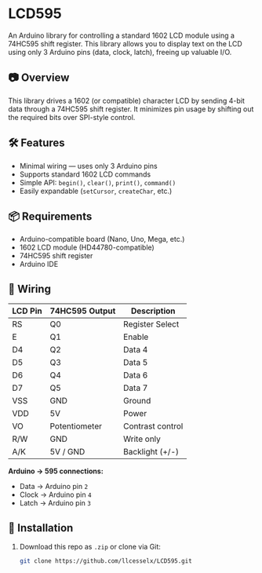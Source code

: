 # LCD595

An Arduino library for controlling a standard 1602 LCD module using a 74HC595 shift register. This library allows you to display text on the LCD using only 3 Arduino pins (data, clock, latch), freeing up valuable I/O.

## 📷 Overview

This library drives a 1602 (or compatible) character LCD by sending 4-bit data through a 74HC595 shift register. It minimizes pin usage by shifting out the required bits over SPI-style control.

## 🛠️ Features

- Minimal wiring — uses only 3 Arduino pins
- Supports standard 1602 LCD commands
- Simple API: `begin()`, `clear()`, `print()`, `command()`
- Easily expandable (`setCursor`, `createChar`, etc.)

## 📦 Requirements

- Arduino-compatible board (Nano, Uno, Mega, etc.)
- 1602 LCD module (HD44780-compatible)
- 74HC595 shift register
- Arduino IDE

## 🔌 Wiring

| LCD Pin | 74HC595 Output | Description        |
|---------|----------------|--------------------|
| RS      | Q0             | Register Select    |
| E       | Q1             | Enable             |
| D4      | Q2             | Data 4             |
| D5      | Q3             | Data 5             |
| D6      | Q4             | Data 6             |
| D7      | Q5             | Data 7             |
| VSS     | GND            | Ground             |
| VDD     | 5V             | Power              |
| VO      | Potentiometer  | Contrast control   |
| R/W     | GND            | Write only         |
| A/K     | 5V / GND       | Backlight (+/-)    |

**Arduino → 595 connections:**

- Data → Arduino pin `2`
- Clock → Arduino pin `4`
- Latch → Arduino pin `3`

## 🔧 Installation

1. Download this repo as `.zip` or clone via Git:
   ```bash
   git clone https://github.com/llcesselx/LCD595.git
